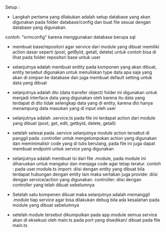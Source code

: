 Setup :
- Langkah pertama yang dilakukan adalah setup database yang akan digunakan pada folder database/config dan buat file sesuai dengan database yang digunakan.

contoh: "ormconfig" karena menggunakan database berupa sql


- membuat base/repositori agar service dari module yang dibuat memiliki action dasar seperti (post, getById, getall, delete) untuk contoh bisa di lihat pada folder repositori base untuk user

- selanjutnya adalah membuat enitity pada komponen yang akan dibuat, entity tersebut digunakan untuk menuliskan type data apa saja yang akan di simpan ke database dan juga membuat default setting untuk data yang dibuat

- selanjutnya adalah dto (data transfer object) folder ini digunakan untuk menjadi interface data yang digunakan oleh karena itu data yang terdapat di dto tidak selengkap data yang di entity, karena dto hanya menampung data masukan yang di input oleh user

- selanjutnya adalah .service.ts pada file ini terdapat action dari module yang dibuat (post, get, edit, getbyid, delete, getall)

- setelah selesai pada .service selanjutnya module action tersebut di panggil pada .controller untuk mengelompokan action yang digunakan dan meminimalisir code yang di tulis berulang, pada file ini juga dapat membuat endpoint untuk service yang digunakan

- selanjutnya adalah membuat isi dari file .module, pada module ini diharuskan untuk mengatur dan menjaga code agar tetap teratur. 
contoh : pada user.module.ts 
    import: diisi dengan entity yang dibuat bila terdapat hubungan dengan entity lain maka sertakan juga
    provide: diisi dengan service/action yang digunakan.
    controller: diisi dengan controller yang telah dibuat sebelumnya

- Setelah satu kompenen dibuat maka selanjutnya adalah memanggil .module tiap service agar bisa dilakukan debug bila ada kesalahan pada module yang dibuat sebelumnya

- setelah module tersebut dikumpulkan pada app.module semua service akan di eksekusi oleh main.ts pada port yang disedikan/ dibuat pada file main.ts